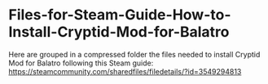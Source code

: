 # Files-for-Steam-Guide-How-to-Install-Cryptid-Mod-for-Balatro
Here are grouped in a compressed folder the files needed to install Cryptid Mod for Balatro following this Steam guide: https://steamcommunity.com/sharedfiles/filedetails/?id=3549294813
